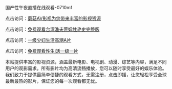 国产性午夜直播在线观看-0710mf

点击访问：<a href="https://heiliaoll4qsx.pages.dev">蘑菇AV影视为您带来丰富的影视资源</a>

点击访问：<a href="https://heiliaowzu4ur.pages.dev">免费观看台湾渔夫荒婬牲艳史完整版</a>

点击访问：<a href="https://heiliaozj3tjd.pages.dev">一级少妇生活高潮A片</a>

点击访问：<a href="https://heiliaoe8ajia.pages.dev">免费观看性生i活一级一片</a>

本站提供丰富的影视资源，涵盖最新电影、电视剧、动漫、综艺等内容，满足不同用户的观影需求。所有影片均为高清流畅播放，您可以随时享受最好的娱乐体验。我们致力于提供最简单便捷的观看方式，无需注册，点击即播，让您轻松享受全球最新最热的影片，保证您的每一次观看都无忧。

<span style="display:none;">[Canonical link](https://github.com/fv20250710/fv10)</span>
